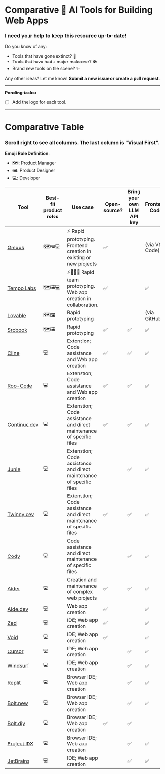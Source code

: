 # Comparative 🤖 AI Tools for Building Web Apps

### I need your help to keep this resource up-to-date!

Do you know of any:

- Tools that have gone extinct? 🦕
- Tools that have had a major makeover? 🛠️
- Brand new tools on the scene? ✨

Any other ideas? Let me know! **Submit a new issue or create a pull request**.

----

**Pending tasks:**

- [ ] Add the logo for each tool. 

----
# Comparative Table
### Scroll right to see all columns. The last column is "Visual First".
**Emoji Role Definition**:
 
- 🗺️: Product Manager
- 🖼️: Product Designer
- 💻: Developer



| Tool        | Best-fit product roles                                       | Use case                                                                                                | Open-source? | Bring your own LLM API key | Frontend Code | Backend Code          | Code Language        | Drag-and-drop | Visual First |
|-------------|---------------------------------------------|---------------------------------------------------------------------------------------------------------|--------------|---------------------------|---------------|-----------------------|----------------------|---------------|--------------|
| [Onlook](https://onlook.com/)      | 🗺️🖼️💻           | ⚡ Rapid prototyping. Frontend creation in existing or new projects                                       | ✅           |                           | (via VS Code) | (via VS Code)         | Javascript with React | ✅            | ✅           |
| [Tempo Labs](https://www.tempolabs.ai/)  | 🗺️🖼️💻 | ⚡🧑‍🤝‍🧑 Rapid team prototyping. Web app creation in collaboration. | ✅           |                           | ✅            | (Supabase integration) | Javascript with React | ✅            | ✅           |
| [Lovable](https://lovable.dev/)     | 🗺️🖼️          | Rapid prototyping                                                                                         |              |                           | (via GitHub)  | (Supabase integration) | Javascript with React |               | ✅           |
| [Srcbook](https://srcbook.com/)     | 🗺️🖼️          | Rapid prototyping                                                                                         | ✅           | ✅                        | ✅            |                       | Typescript           |               |              |
| [Cline](https://cline.bot/)       | 💻                                    | Extension; Code assistance and Web app creation                                                                                          | ✅           | ✅                        | ✅            | ✅                    | Multiple             |               |              |
| [Roo-Code](https://github.com/RooVetGit/Roo-Code)    | 💻                                   | Extenstion; Code assistance and Web app creation                                                                                          | ✅           | ✅                        | ✅            | ✅                    | Multiple             |               |              |
| [Continue.dev](https://continue.dev/) | 💻                                    | Extenstion; Code assistance and direct maintenance of specific files                                                | ✅           | ✅                        | ✅            | ✅                    | Multiple             |               |              |
| [Junie](https://www.jetbrains.com/junie/) | 💻                                    | Extenstion; Code assistance and direct maintenance of specific files                                                |            | ✅                        | ✅            | ✅                    | Multiple             |               |              |
| [Twinny.dev](https://twinny.dev/) | 💻                                    | Extenstion; Code assistance and direct maintenance of specific files                                                | ✅           | ✅                        | ✅            | ✅                    | Multiple             |               |              |
| [Cody](https://sourcegraph.com/cody) | 💻                                    | Code assistance and direct maintenance of specific files                                                |            | ✅                        | ✅            | ✅                    | Multiple             |               |              |
| [Aider](https://aider.chat/)       | 💻                                    | Creation and maintenance of complex web projects                                                          | ✅           | ✅                        | ✅            | ✅                    | Multiple             |               |              |
| [Aide.dev](https://aide.dev/)    | 💻                                    | Web app creation                                                                                          | ✅           |                           | ✅            | ✅                    | Multiple             |               |              |
| [Zed](https://zed.dev/)         | 💻                                    | IDE; Web app creation                                                                                          | ✅           |                           | ✅            | ✅                    | Multiple             |               |              |
| [Void](https://voideditor.com/)         | 💻                                    | IDE; Web app creation                                                                                          | ✅           |                           | ✅            | ✅                    | Multiple             |               |              |
| [Cursor](https://www.cursor.com/)      | 💻                                    | IDE; Web app creation                                                                                          |              | ✅                        | ✅            | ✅                    | Multiple             |               |              |
| [Windsurf](https://codeium.com/windsurf/)    | 💻                                    | IDE; Web app creation                                                                                          |              | ✅                        | ✅            | ✅                    | Multiple             |               |              |
| [Replit](https://replit.com/)      | 💻                                    | Browser IDE; Web app creation                                                                                          |              | ✅                        | ✅            | ✅                    | Multiple             |               |              |
| [Bolt.new](https://bolt.new/)    | 💻                                    | Browser IDE; Web app creation                                                                                          |              | ✅                        | ✅            | ✅                    | Multiple             |               |              |
| [Bolt.diy](https://github.com/stackblitz-labs/bolt.diy)    | 💻                                    | Browser IDE; Web app creation                                                                                                        | ✅           | ✅                        |               |                       | Multiple             |               |              |
| [Project IDX](https://idx.dev/) | 💻                                    | Browser IDE; Web app creation                                                                                          |              | ✅                        | ✅            | ✅                    | Multiple             |               |              |
| [JetBrains](https://www.jetbrains.com/ai/) | 💻                                    | IDE; Web app creation                                                                                          |              | ✅                        | ✅            | ✅                    | Multiple             |               |              |
